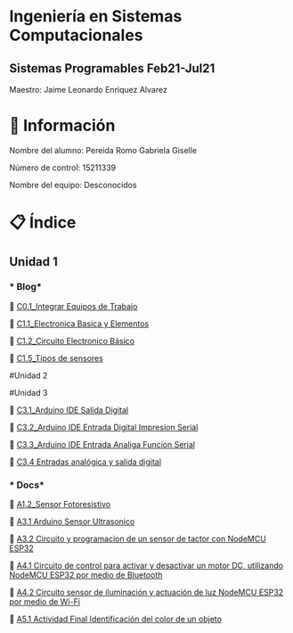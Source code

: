 # Ingeniería en Sistemas Computacionales

## Sistemas Programables Feb21-Jul21
Maestro: Jaime Leonardo Enriquez Alvarez

# :busts_in_silhouette: Información
 
Nombre del alumno: Pereida Romo Gabriela Giselle

Número de control: 15211339

Nombre del equipo: Desconocidos

# :clipboard: Índice
## Unidad 1

### * Blog*
:low_brightness: [C0.1_Integrar Equipos de Trabajo](https://github.com/pereida/SistemasProgramables/blob/main/Blog/C0.1_IntegrarEquiposdeTrabajo_PereidaRomoGabrielaGiselle.md)

:low_brightness: [C1.1_Electronica Basica y Elementos](https://github.com/pereida/SistemasProgramables/blob/main/Blog/C1.1_ElectronicaBasica_y_Elementos_PereidaRomoGabrielaGiselle.md)

:low_brightness: [C1.2_Circuito Electronico Básico](https://github.com/pereida/SistemasProgramables/blob/main/Blog/C1.2_CircuitoElectronicoBasico_PereidaRomoGabrielaGiselle.md)

:low_brightness: [C1.5_Tipos de sensores](https://github.com/pereida/SistemasProgramables/blob/main/Blog/C1.5_Tipos_De_%20Sensores_PereidaRomoGabrielaGiselle.md)

#Unidad 2


#Unidad 3

:low_brightness: [C3.1_Arduino IDE Salida Digital](https://github.com/pereida/SistemasProgramables/blob/main/Blog/C3.1_ArduinoIDE_SalidaDigital_PereidaRomoGabrielaGiselle.md)

:low_brightness: [C3.2_Arduino IDE Entrada Digital Impresion Serial](https://github.com/pereida/SistemasProgramables/blob/main/Blog/C3.2_ArduinoIDE_EntradaDigitalImpresionSerial_PereidaRomoGabrielaGiselle.md)

:low_brightness: [C3.3_Arduino IDE Entrada Analiga Funcion Serial](https://github.com/pereida/SistemasProgramables/blob/main/Blog/C3.2_ArduinoIDE_EntradaDigitalImpresionSerial_PereidaRomoGabrielaGiselle.md)

:low_brightness: [C3.4 Entradas analógica y salida digital]()


 ###  * Docs*
 
 :pushpin: [A1.2_Sensor Fotoresistivo](https://github.com/pereida/SistemasProgramables/blob/main/docs/A1.2_Sensor_Fotoresistivo_PereidaRomoGabrielaGiselle.md)



:pushpin: [A3.1 Arduino Sensor Ultrasonico](https://github.com/pereida/SistemasProgramables/blob/main/docs/A3.1_GabrielaPereida_LosDesconocidos.md)


:pushpin: [A3.2 Circuito y programacion de un sensor de tactor con NodeMCU ESP32](https://github.com/pereida/SistemasProgramables/blob/main/docs/A3.2_GabrielaPereida_LosDesconocidos.md)

:pushpin: [A4.1 Circuito de control para activar y desactivar un motor DC, utilizando NodeMCU ESP32 por medio de Bluetooth](https://github.com/pereida/SistemasProgramables/blob/main/docs/A4.1_GabrielaPereida_LosDesconocidos.md)

:pushpin: [A4.2 Circuito sensor de iluminación y actuación de luz NodeMCU ESP32 por medio de Wi-Fi](https://github.com/pereida/SistemasProgramables/blob/main/docs/A4.2_GabrielaPereida_LosDesconocidos.md)

:pushpin: [A5.1 Actividad Final Identificación del color de un objeto](https://github.com/pereida/SistemasProgramables/blob/main/docs/A5.1_GabrielaPereida_LosDesconocidos.md)

